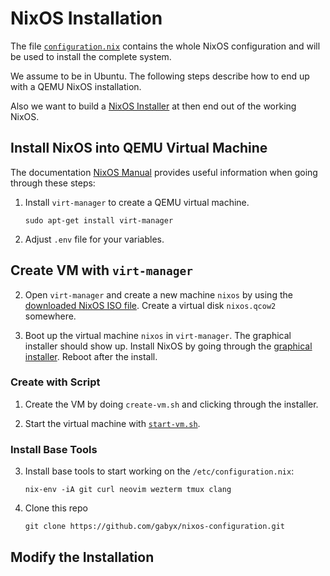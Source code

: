 # NixOS Installation

The file [`configuration.nix`](configuration.nix) contains the whole NixOS
configuration and will be used to install the complete system.

We assume to be in Ubuntu. The following steps describe how to end up with a
QEMU NixOS installation.

Also we want to build a
[NixOS Installer](https://nixos.wiki/wiki/Creating_a_NixOS_live_CD) at then end
out of the working NixOS.

## Install NixOS into QEMU Virtual Machine

The documentation [NixOS Manual](https://nixos.org/manual/nixos/stable) provides
useful information when going through these steps:

1. Install `virt-manager` to create a QEMU virtual machine.

   ```shell
   sudo apt-get install virt-manager
   ```

1. Adjust `.env` file for your variables.

## Create VM with `virt-manager`

2. Open `virt-manager` and create a new machine `nixos` by using the
   [downloaded NixOS ISO file](https://channels.nixos.org/nixos-23.05/latest-nixos-gnome-x86_64-linux.iso).
   Create a virtual disk `nixos.qcow2` somewhere.

3. Boot up the virtual machine `nixos` in `virt-manager`. The graphical
   installer should show up. Install NixOS by going through the
   [graphical installer](https://nixos.org/manual/nixos/stable/#sec-installation-graphical).
   Reboot after the install.

### Create with Script

1. Create the VM by doing `create-vm.sh` and clicking through the installer.

2. Start the virtual machine with [`start-vm.sh`](start-vm.sh).

### Install Base Tools

3. Install base tools to start working on the `/etc/configuration.nix`:

   ```shell
   nix-env -iA git curl neovim wezterm tmux clang
   ```

4. Clone this repo

   ```shell
   git clone https://github.com/gabyx/nixos-configuration.git
   ```

## Modify the Installation
